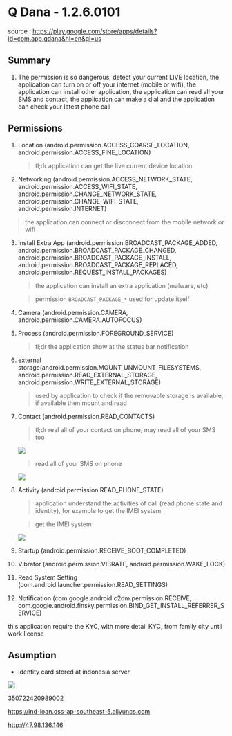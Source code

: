 # Q Dana - 1.2.6.0101

source : https://play.google.com/store/apps/details?id=com.app.qdana&hl=en&gl=us

## Summary

1. The permission is so dangerous, detect your current LIVE location, the application can turn on or off your internet (mobile or wifi), the application can install other application, the application can read all your SMS and contact, the application can make a dial and the application can check your latest phone call


## Permissions

1. Location (android.permission.ACCESS_COARSE_LOCATION, android.permission.ACCESS_FINE_LOCATION)

   > tl;dr application can get the live current device location

2. Networking (android.permission.ACCESS_NETWORK_STATE, android.permission.ACCESS_WIFI_STATE, android.permission.CHANGE_NETWORK_STATE, android.permission.CHANGE_WIFI_STATE, android.permission.INTERNET)

  > the application can connect or disconnect from the mobile network or wifi

3. Install Extra App (android.permission.BROADCAST_PACKAGE_ADDED, android.permission.BROADCAST_PACKAGE_CHANGED, android.permission.BROADCAST_PACKAGE_INSTALL, android.permission.BROADCAST_PACKAGE_REPLACED, android.permission.REQUEST_INSTALL_PACKAGES)

   > the application can install an extra application (malware, etc)

   > permission `BROADCAST_PACKAGE_*` used for update itself

4. Camera (android.permission.CAMERA, android.permission.CAMERA.AUTOFOCUS)
5. Process (android.permission.FOREGROUND_SERVICE)

   > tl;dr the application show at the status bar notification

6. external storage(android.permission.MOUNT_UNMOUNT_FILESYSTEMS, android.permission.READ_EXTERNAL_STORAGE, android.permission.WRITE_EXTERNAL_STORAGE)

   > used by application to check if the removable storage is available, if available then mount and read

7. Contact (android.permission.READ_CONTACTS)
   > tl;dr real all of your contact on phone, may read all of your SMS too

   ![](img/read-all-contact.png)

   > read all of your SMS on phone

   ![](img/read-sms.png)

8. Activity (android.permission.READ_PHONE_STATE)

    > application understand the activities of call (read phone state and identity), for example to get the IMEI system

   > get the IMEI system

   ![](img/query-imei.png)

9. Startup (android.permission.RECEIVE_BOOT_COMPLETED)
10. Vibrator (android.permission.VIBRATE, android.permission.WAKE_LOCK)
11. Read System Setting (com.android.launcher.permission.READ_SETTINGS)
12. Notification (com.google.android.c2dm.permission.RECEIVE, com.google.android.finsky.permission.BIND_GET_INSTALL_REFERRER_SERVICE)

this application require the KYC, with more detail KYC, from family city until work license


## Asumption

- identity card stored at indonesia server 

![](img/api.png)

350722420989002

https://ind-loan.oss-ap-southeast-5.aliyuncs.com

http://47.98.136.146